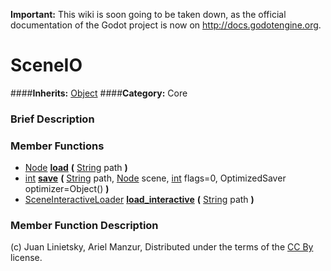 **Important:** This wiki is soon going to be taken down, as the official documentation of the Godot project is now on http://docs.godotengine.org.

#  SceneIO  
####**Inherits:** [Object](class_object)
####**Category:** Core

###  Brief Description  


###  Member Functions 
  * [Node](class_node)  **[load](#load)**  **(** [String](class_string) path  **)**
  * [int](class_int)  **[save](#save)**  **(** [String](class_string) path, [Node](class_node) scene, [int](class_int) flags=0, OptimizedSaver optimizer=Object()  **)**
  * [SceneInteractiveLoader](class_sceneinteractiveloader)  **[load&#95;interactive](#load_interactive)**  **(** [String](class_string) path  **)**

###  Member Function Description  


(c) Juan Linietsky, Ariel Manzur, Distributed under the terms of the [CC By](https://creativecommons.org/licenses/by/3.0/legalcode) license.
